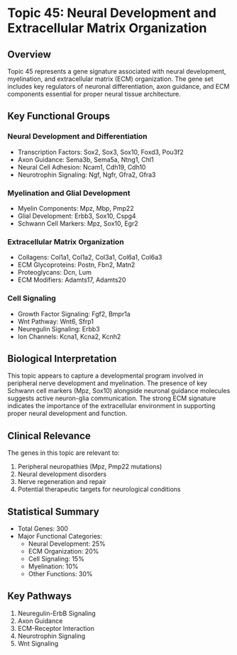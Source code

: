 # Topic 45: Neural Development and Extracellular Matrix Organization

## Overview
Topic 45 represents a gene signature associated with neural development, myelination, and extracellular matrix (ECM) organization. The gene set includes key regulators of neuronal differentiation, axon guidance, and ECM components essential for proper neural tissue architecture.

## Key Functional Groups

### Neural Development and Differentiation
- Transcription Factors: Sox2, Sox3, Sox10, Foxd3, Pou3f2
- Axon Guidance: Sema3b, Sema5a, Ntng1, Chl1
- Neural Cell Adhesion: Ncam1, Cdh19, Cdh10
- Neurotrophin Signaling: Ngf, Ngfr, Gfra2, Gfra3

### Myelination and Glial Development
- Myelin Components: Mpz, Mbp, Pmp22
- Glial Development: Erbb3, Sox10, Cspg4
- Schwann Cell Markers: Mpz, Sox10, Egr2

### Extracellular Matrix Organization
- Collagens: Col1a1, Col1a2, Col3a1, Col6a1, Col6a3
- ECM Glycoproteins: Postn, Fbn2, Matn2
- Proteoglycans: Dcn, Lum
- ECM Modifiers: Adamts17, Adamts20

### Cell Signaling
- Growth Factor Signaling: Fgf2, Bmpr1a
- Wnt Pathway: Wnt6, Sfrp1
- Neuregulin Signaling: Erbb3
- Ion Channels: Kcna1, Kcna2, Kcnh2

## Biological Interpretation
This topic appears to capture a developmental program involved in peripheral nerve development and myelination. The presence of key Schwann cell markers (Mpz, Sox10) alongside neuronal guidance molecules suggests active neuron-glia communication. The strong ECM signature indicates the importance of the extracellular environment in supporting proper neural development and function.

## Clinical Relevance
The genes in this topic are relevant to:
1. Peripheral neuropathies (Mpz, Pmp22 mutations)
2. Neural development disorders
3. Nerve regeneration and repair
4. Potential therapeutic targets for neurological conditions

## Statistical Summary
- Total Genes: 300
- Major Functional Categories:
  * Neural Development: 25%
  * ECM Organization: 20%
  * Cell Signaling: 15%
  * Myelination: 10%
  * Other Functions: 30%

## Key Pathways
1. Neuregulin-ErbB Signaling
2. Axon Guidance
3. ECM-Receptor Interaction
4. Neurotrophin Signaling
5. Wnt Signaling 